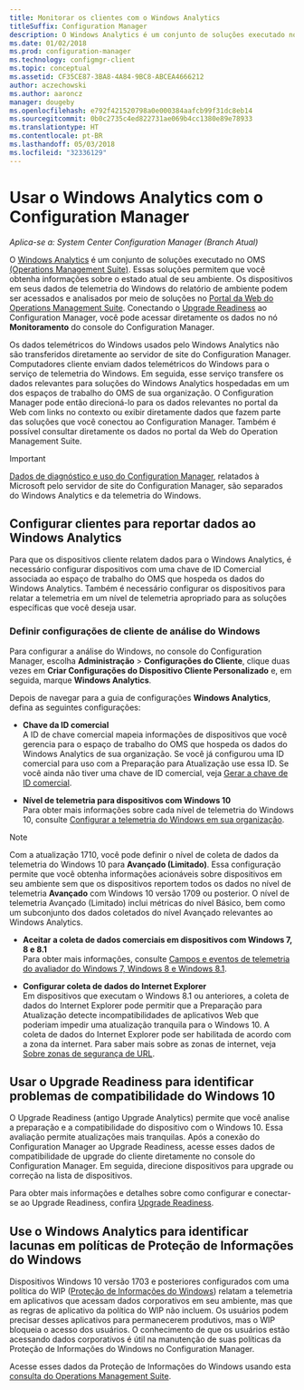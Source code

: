 ```yaml
---
title: Monitorar os clientes com o Windows Analytics
titleSuffix: Configuration Manager
description: O Windows Analytics é um conjunto de soluções executado no Operations Management Suite que permite a obtenção de informações valiosas sobre o estado atual de seu ambiente, aproveitando os dados telemétricos do Windows informados por dispositivos em seu ambiente.
ms.date: 01/02/2018
ms.prod: configuration-manager
ms.technology: configmgr-client
ms.topic: conceptual
ms.assetid: CF35CE87-3BA8-4A84-9BC8-ABCEA4666212
author: aczechowski
ms.author: aaroncz
manager: dougeby
ms.openlocfilehash: e792f421520798a0e000384aafcb99f31dc8eb14
ms.sourcegitcommit: 0b0c2735c4ed822731ae069b4cc1380e89e78933
ms.translationtype: HT
ms.contentlocale: pt-BR
ms.lasthandoff: 05/03/2018
ms.locfileid: "32336129"
---
```

# <a name="use-windows-analytics-with-configuration-manager"></a>Usar o Windows Analytics com o Configuration Manager

*Aplica-se a: System Center Configuration Manager (Branch Atual)*

O [Windows Analytics](https://www.microsoft.com/WindowsForBusiness/windows-analytics) é um conjunto de soluções executado no OMS [(Operations Management Suite)](/azure/operations-management-suite/operations-management-suite-overview). Essas soluções permitem que você obtenha informações sobre o estado atual de seu ambiente. Os dispositivos em seus dados de telemetria do Windows do relatório de ambiente podem ser acessados e analisados por meio de soluções no [Portal da Web do Operations Management Suite](https://mms.microsoft.com). Conectando o [Upgrade Readiness](/sccm/core/clients/manage/upgrade/upgrade-analytics) ao Configuration Manager, você pode acessar diretamente os dados no nó **Monitoramento** do console do Configuration Manager.

Os dados telemétricos do Windows usados pelo Windows Analytics não são transferidos diretamente ao servidor de site do Configuration Manager. Computadores cliente enviam dados telemétricos do Windows para o serviço de telemetria do Windows. Em seguida, esse serviço transfere os dados relevantes para soluções do Windows Analytics hospedadas em um dos espaços de trabalho do OMS de sua organização. O Configuration Manager pode então direcioná-lo para os dados relevantes no portal da Web com links no contexto ou exibir diretamente dados que fazem parte das soluções que você conectou ao Configuration Manager. Também é possível consultar diretamente os dados no portal da Web do Operation Management Suite.

>[!Important]
>[Dados de diagnóstico e uso do Configuration Manager](../../plan-design/diagnostics/diagnostics-and-usage-data.md), relatados à Microsoft pelo servidor de site do Configuration Manager, são separados do Windows Analytics e da telemetria do Windows.

## <a name="configure-clients-to-report-data-to-windows-analytics"></a>Configurar clientes para reportar dados ao Windows Analytics

Para que os dispositivos cliente relatem dados para o Windows Analytics, é necessário configurar dispositivos com uma chave de ID Comercial associada ao espaço de trabalho do OMS que hospeda os dados do Windows Analytics. Também é necessário configurar os dispositivos para relatar a telemetria em um nível de telemetria apropriado para as soluções específicas que você deseja usar. 

### <a name="configure-windows-analytics-client-settings"></a>Definir configurações de cliente de análise do Windows
Para configurar a análise do Windows, no console do Configuration Manager, escolha **Administração** > **Configurações do Cliente**, clique duas vezes em **Criar Configurações do Dispositivo Cliente Personalizado** e, em seguida, marque **Windows Analytics**.  

Depois de navegar para a guia de configurações **Windows Analytics**, defina as seguintes configurações:
  -  **Chave da ID comercial**  
A ID de chave comercial mapeia informações de dispositivos que você gerencia para o espaço de trabalho do OMS que hospeda os dados do Windows Analytics de sua organização. Se você já configurou uma ID comercial para uso com a Preparação para Atualização use essa ID. Se você ainda não tiver uma chave de ID comercial, veja [Gerar a chave de ID comercial]( https://technet.microsoft.com/itpro/windows/deploy/upgrade-readiness-get-started#generate-your-commercial-id-key).

  -  **Nível de telemetria para dispositivos com Windows 10**   
Para obter mais informações sobre cada nível de telemetria do Windows 10, consulte [Configurar a telemetria do Windows em sua organização](https://technet.microsoft.com/itpro/windows/manage/configure-windows-telemetry-in-your-organization#telemetry-levels).

   > [!Note]
   > Com a atualização 1710, você pode definir o nível de coleta de dados da telemetria do Windows 10 para **Avançado (Limitado)**. Essa configuração permite que você obtenha informações acionáveis sobre dispositivos em seu ambiente sem que os dispositivos reportem todos os dados no nível de telemetria **Avançado** com Windows 10 versão 1709 ou posterior. O nível de telemetria Avançado (Limitado) inclui métricas do nível Básico, bem como um subconjunto dos dados coletados do nível Avançado relevantes ao Windows Analytics.


  -  **Aceitar a coleta de dados comerciais em dispositivos com Windows 7, 8 e 8.1**   
Para obter mais informações, consulte [Campos e eventos de telemetria do avaliador do Windows 7, Windows 8 e Windows 8.1](https://go.microsoft.com/fwlink/?LinkID=822965).

  -  **Configurar coleta de dados do Internet Explorer**  
Em dispositivos que executam o Windows 8.1 ou anteriores, a coleta de dados do Internet Explorer pode permitir que a Preparação para Atualização detecte incompatibilidades de aplicativos Web que poderiam impedir uma atualização tranquila para o Windows 10. A coleta de dados do Internet Explorer pode ser habilitada de acordo com a zona da internet. Para saber mais sobre as zonas de internet, veja [Sobre zonas de segurança de URL](https://msdn.microsoft.com/library/ms537183(v=vs.85).aspx).

## <a name="use-upgrade-readiness-to-identify-windows-10-compatibility-issues"></a>Usar o Upgrade Readiness para identificar problemas de compatibilidade do Windows 10

O Upgrade Readiness (antigo Upgrade Analytics) permite que você analise a preparação e a compatibilidade do dispositivo com o Windows 10. Essa avaliação permite atualizações mais tranquilas. Após a conexão do Configuration Manager ao Upgrade Readiness, acesse esses dados de compatibilidade de upgrade do cliente diretamente no console do Configuration Manager. Em seguida, direcione dispositivos para upgrade ou correção na lista de dispositivos.

Para obter mais informações e detalhes sobre como configurar e conectar-se ao Upgrade Readiness, confira [Upgrade Readiness](../../clients/manage/upgrade/upgrade-analytics.md).

## <a name="use-windows-analytics-to-identify-gaps-in-windows-information-protection-policies"></a>Use o Windows Analytics para identificar lacunas em políticas de Proteção de Informações do Windows

Dispositivos Windows 10 versão 1703 e posteriores configurados com uma política do WIP ([Proteção de Informações do Windows](https://docs.microsoft.com/windows/threat-protection/windows-information-protection/protect-enterprise-data-using-wip)) relatam a telemetria em aplicativos que acessam dados corporativos em seu ambiente, mas que as regras de aplicativo da política do WIP não incluem. Os usuários podem precisar desses aplicativos para permanecerem produtivos, mas o WIP bloqueia o acesso dos usuários. O conhecimento de que os usuários estão acessando dados corporativos é útil na manutenção de suas políticas da Proteção de Informações do Windows no Configuration Manager. 

Acesse esses dados da Proteção de Informações do Windows usando esta [consulta do Operations Management Suite](https://go.microsoft.com/fwlink/?linkid=849952).